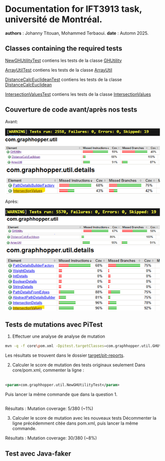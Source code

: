 # Documentation for IFT3913 task, université de Montréal.

**authors** : Johanny Titouan, Mohammed Terbaoui.
**date** : Automn 2025.

## Classes containing the required tests

[NewGHUtilityTest](core/src/test/java/com/graphhopper/util/NewGHUtilityTest.java) contiens les tests de la classe
[GHUtility](core/src/main/java/com/graphhopper/util/GHUtility.java)

[ArrayUtilTest](core\src\test\java\com\graphhopper\util\ArrayUtilTest.java) contiens les tests de la classe
[ArrayUtil](core\src\main\java\com\graphhopper\util\ArrayUtil.java)

[DistanceCalcEuclideanTest](core\src\test\java\com\graphhopper\util\DistanceCalcEuclideanTest.java) contiens les tests de la classe
[DistanceCalcEuclidean](core\src\main\java\com\graphhopper\util\DistanceCalcEuclidean.java)

[IntersectionValuesTest](core\src\test\java\com\graphhopper\util\IntersectionValuesTest.java) contiens les tests de la classe
[IntersectionValues](core\src\main\java\com\graphhopper\util\details\IntersectionValues.java)

## Couverture de code avant/après nos tests

Avant:

![1](screenshots\coverage1.png)
![2](screenshots\coverage2.png)
![3](screenshots\coverage3.png)
![4](screenshots\coverage4.png)
![5](screenshots\coverage5.png)

Après:

![6](screenshots\coverage6.png)
![7](screenshots\coverage7.png)
![8](screenshots\coverage8.png)
![9](screenshots\coverage9.png)
![10](screenshots\coverage10.png)

## Tests de mutations avec PiTest

1. Effectuer une analyse de analyse de mutation

```bash
mvn -q -f core\pom.xml -Dpitest.targetClasses=com.graphhopper.util.GHUtility org.pitest:pitest-maven:1.16.1:mutationCoverage
```

Les résultats se trouvent dans le dossier [target/pit-reports](core/target/pit-reports).

2. Calculer le score de mutation des tests originaux seulement
   Dans core/pom.xml, commenter la ligne :

```xml

<param>com.graphhopper.util.NewGHUtilityTest</param>
```

Puis lancer la même commande que dans la question 1.

##

Résultats :
Mutation coverage: 5/380 (~1%)

3. Calculer le score de mutation avec les nouveaux tests
   Décommenter la ligne précédemment citée dans pom.xml, puis lancer la même commande.

Résultats :
Mutation coverage: 30/380 (~8%)

## Test avec Java-faker
